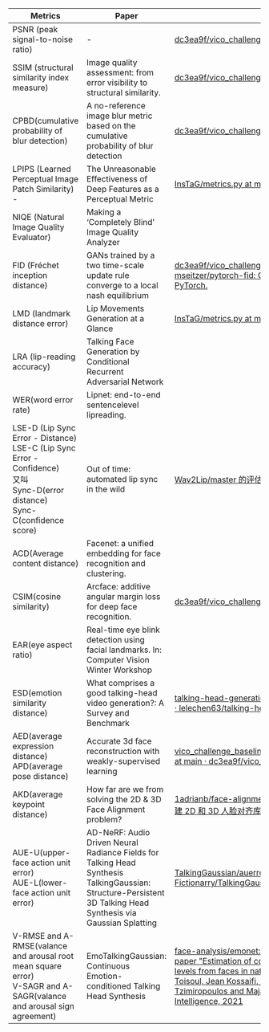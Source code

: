 | Metrics                                                                                                                               | Paper                                                                                                                                                              | code                                                                                                                                                                                                                                                                                                                       | used project                      | TODO         |
| ------------------------------------------------------------------------------------------------------------------------------------- | ------------------------------------------------------------------------------------------------------------------------------------------------------------------ | -------------------------------------------------------------------------------------------------------------------------------------------------------------------------------------------------------------------------------------------------------------------------------------------------------------------------- | --------------------------------- | ------------ |
| PSNR (peak signal-to-noise ratio)                                                                                                     | -                                                                                                                                                                  | [dc3ea9f/vico_challenge_baseline](https://github.com/dc3ea9f/vico_challenge_baseline)                                                                                                                                                                                                                                      |                                   | $\checkmark$ |
| SSIM (structural similarity index measure)                                                                                            | Image quality assessment: from error visibility to structural similarity.                                                                                          | [dc3ea9f/vico_challenge_baseline](https://github.com/dc3ea9f/vico_challenge_baseline)                                                                                                                                                                                                                                      |                                   | $\checkmark$ |
| CPBD(cumulative probability of blur detection)                                                                                        | A no-reference image blur metric based on the cumulative probability of blur detection                                                                             | [dc3ea9f/vico_challenge_baseline](https://github.com/dc3ea9f/vico_challenge_baseline)                                                                                                                                                                                                                                      |                                   | $\checkmark$ |
| LPIPS (Learned Perceptual Image Patch Similarity) -                                                                                   | The Unreasonable Effectiveness of Deep Features as a Perceptual Metric                                                                                             | [InsTaG/metrics.py at main · Fictionarry/InsTaG](https://github.com/Fictionarry/InsTaG/blob/main/metrics.py)                                                                                                                                                                                                               |                                   | $\checkmark$ |
| NIQE (Natural Image Quality Evaluator)                                                                                                | Making a ‘Completely Blind’ Image Quality Analyzer                                                                                                                 |                                                                                                                                                                                                                                                                                                                            |                                   |              |
| FID (Fréchet inception distance)                                                                                                      | GANs trained by a two time-scale update rule converge to a local nash equilibrium                                                                                  | [dc3ea9f/vico_challenge_baseline](https://github.com/dc3ea9f/vico_challenge_baseline) <br>[mseitzer/pytorch-fid: Compute FID scores with PyTorch.](https://github.com/mseitzer/pytorch-fid)                                                                                                                                |                                   | $\checkmark$ |
| LMD (landmark distance error)                                                                                                         | Lip Movements Generation at a Glance                                                                                                                               | [InsTaG/metrics.py at main · Fictionarry/InsTaG](https://github.com/Fictionarry/InsTaG/blob/main/metrics.py)                                                                                                                                                                                                               |                                   | $\checkmark$ |
| LRA (lip-reading accuracy)                                                                                                            | Talking Face Generation by Conditional Recurrent Adversarial Network                                                                                               |                                                                                                                                                                                                                                                                                                                            |                                   |              |
| WER(word error rate)                                                                                                                  | Lipnet: end-to-end sentencelevel lipreading.                                                                                                                       |                                                                                                                                                                                                                                                                                                                            |                                   |              |
| LSE-D (Lip Sync Error - Distance)<br>LSE-C (Lip Sync Error - Confidence)<br>又叫<br>Sync-D(error distance) <br>Sync-C(confidence score) | Out of time: automated lip sync in the wild                                                                                                                        | [Wav2Lip/master 的评估 ·鲁德拉巴/Wav2Lip](https://github.com/Rudrabha/Wav2Lip/tree/master/evaluation)                                                                                                                                                                                                                             |                                   | $\checkmark$ |
| ACD(Average content distance)                                                                                                         | Facenet: a unified embedding for face recognition and clustering.                                                                                                  |                                                                                                                                                                                                                                                                                                                            |                                   |              |
| CSIM(cosine similarity)                                                                                                               | Arcface: additive angular margin loss for deep face recognition.                                                                                                   | [dc3ea9f/vico_challenge_baseline](https://github.com/dc3ea9f/vico_challenge_baseline)                                                                                                                                                                                                                                      |                                   | $\checkmark$ |
| EAR(eye aspect ratio)                                                                                                                 | Real-time eye blink detection using facial landmarks. In: Computer Vision Winter Workshop                                                                          |                                                                                                                                                                                                                                                                                                                            |                                   |              |
| ESD(emotion similarity distance)                                                                                                      | What comprises a good talking-head video generation?: A Survey and Benchmark                                                                                       | [talking-head-generation-survey/baseline at master · lelechen63/talking-head-generation-survey](https://github.com/lelechen63/talking-head-generation-survey/tree/master/baseline)                                                                                                                                         |                                   |              |
| AED(average expression distance)<br>APD(average pose distance)                                                                        | Accurate 3d face reconstruction with weakly-supervised learning                                                                                                    | [vico_challenge_baseline/Deep3DFaceRecon_pytorch at main · dc3ea9f/vico_challenge_baseline](https://github.com/dc3ea9f/vico_challenge_baseline/tree/main/Deep3DFaceRecon_pytorch)                                                                                                                                          |                                   |              |
| AKD(average keypoint distance)                                                                                                        | How far are we from solving the 2D & 3D Face Alignment problem?                                                                                                    | [1adrianb/face-alignment： ：fire： 使用 pytorch 构建 2D 和 3D 人脸对齐库](https://github.com/1adrianb/face-alignment)                                                                                                                                                                                                                  |                                   |              |
| AUE-U(upper-face action unit error)<br>AUE-L(lower-face action unit error)                                                            | AD-NeRF: Audio Driven Neural Radiance Fields for Talking Head Synthesis<br>TalkingGaussian: Structure-Persistent 3D Talking  Head Synthesis via Gaussian Splatting | [TalkingGaussian/auerror.py at main · Fictionarry/TalkingGaussian](https://github.com/Fictionarry/TalkingGaussian/blob/main/auerror.py)                                                                                                                                                                                    | AD-NeRF首先提出，TalkingGaussian放出了代码  | $\checkmark$ |
| V-RMSE and A-RMSE(valance and arousal root mean square error)<br>V-SAGR and A-SAGR(valance and arousal sign agreement)                | EmoTalkingGaussian: Continuous Emotion-conditioned Talking Head Synthesis                                                                                          | [face-analysis/emonet: Official implementation of the paper "Estimation of continuous valence and arousal levels from faces in naturalistic conditions", Antoine Toisoul, Jean Kossaifi, Adrian Bulat, Georgios Tzimiropoulos and Maja Pantic, Nature Machine Intelligence, 2021](https://github.com/face-analysis/emonet) | EmoTalkingGaussian首次提出，用来评估连续表情VA |              |
